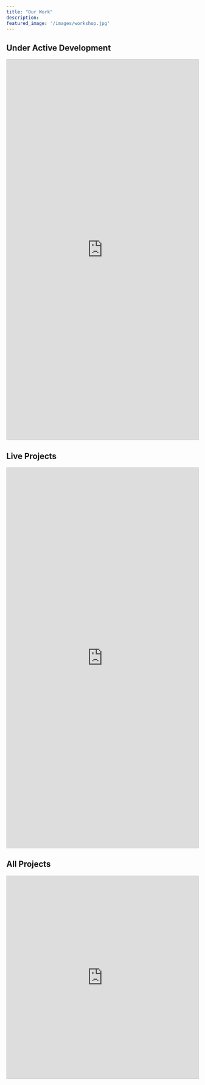 ```yaml
---
title: "Our Work"
description:
featured_image: '/images/workshop.jpg'
---
```


## Under Active Development

<iframe class="airtable-embed" src="https://airtable.com/embed/shrJwZqwa8KIahHR6?backgroundColor=orange" frameborder="0" onmousewheel="" width="100%" height="1000" style="background: transparent; border: 1px solid #ccc;"></iframe>

## Live Projects

<iframe class="airtable-embed" src="https://airtable.com/embed/shrJwZqwa8KIahHR6?backgroundColor=orange" frameborder="0" onmousewheel="" width="100%" height="1000" style="background: transparent; border: 1px solid #ccc;"></iframe>

## All Projects

<iframe class="airtable-embed" src="https://airtable.com/embed/shr3ZpBSCAIHPJhLr?backgroundColor=orange" frameborder="0" onmousewheel="" width="100%" height="533" style="background: transparent; border: 1px solid #ccc;"></iframe>
